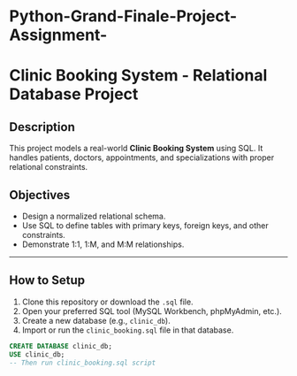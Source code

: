 # Python-Grand-Finale-Project-Assignment-
# Clinic Booking System - Relational Database Project

## Description

This project models a real-world **Clinic Booking System** using SQL. It handles patients, doctors, appointments, and specializations with proper relational constraints.

## Objectives

- Design a normalized relational schema.
- Use SQL to define tables with primary keys, foreign keys, and other constraints.
- Demonstrate 1:1, 1:M, and M:M relationships.

---

## How to Setup

1. Clone this repository or download the `.sql` file.
2. Open your preferred SQL tool (MySQL Workbench, phpMyAdmin, etc.).
3. Create a new database (e.g., `clinic_db`).
4. Import or run the `clinic_booking.sql` file in that database.

```sql
CREATE DATABASE clinic_db;
USE clinic_db;
-- Then run clinic_booking.sql script
